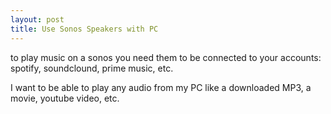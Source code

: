 ```yaml
---
layout: post
title: Use Sonos Speakers with PC
---
```


to play music on a sonos you need them to be connected to your accounts: spotify, soundclound, prime music, etc.

I want to be able to play any audio from my PC like a downloaded MP3, a movie, youtube video, etc.
